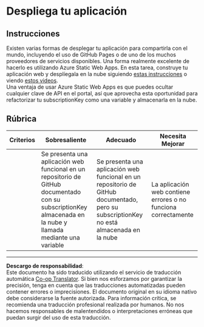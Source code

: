 <!--
CO_OP_TRANSLATOR_METADATA:
{
  "original_hash": "0ccdc1faa676a485c4c6ecbddb9f9067",
  "translation_date": "2025-08-26T15:53:30+00:00",
  "source_file": "3-transport/lessons/3-visualize-location-data/assignment.md",
  "language_code": "es"
}
-->
# Despliega tu aplicación

## Instrucciones

Existen varias formas de desplegar tu aplicación para compartirla con el mundo, incluyendo el uso de GitHub Pages o de uno de los muchos proveedores de servicios disponibles. Una forma realmente excelente de hacerlo es utilizando Azure Static Web Apps. En esta tarea, construye tu aplicación web y desplíegala en la nube siguiendo [estas instrucciones](https://github.com/Azure/static-web-apps-cli) o viendo [estos videos](https://www.youtube.com/watch?v=ADVGIXciYn8&list=PLlrxD0HtieHgMPeBaDQFx9yNuFxx6S1VG&index=3).  
Una ventaja de usar Azure Static Web Apps es que puedes ocultar cualquier clave de API en el portal, así que aprovecha esta oportunidad para refactorizar tu subscriptionKey como una variable y almacenarla en la nube.

## Rúbrica

| Criterios | Sobresaliente                                                                                                                          | Adecuado                                                                                                           | Necesita Mejorar                                   |
| --------- | --------------------------------------------------------------------------------------------------------------------------------------- | ------------------------------------------------------------------------------------------------------------------ | ------------------------------------------------- |
|           | Se presenta una aplicación web funcional en un repositorio de GitHub documentado con su subscriptionKey almacenada en la nube y llamada mediante una variable | Se presenta una aplicación web funcional en un repositorio de GitHub documentado, pero su subscriptionKey no está almacenada en la nube | La aplicación web contiene errores o no funciona correctamente |

---

**Descargo de responsabilidad**:  
Este documento ha sido traducido utilizando el servicio de traducción automática [Co-op Translator](https://github.com/Azure/co-op-translator). Si bien nos esforzamos por garantizar la precisión, tenga en cuenta que las traducciones automatizadas pueden contener errores o imprecisiones. El documento original en su idioma nativo debe considerarse la fuente autorizada. Para información crítica, se recomienda una traducción profesional realizada por humanos. No nos hacemos responsables de malentendidos o interpretaciones erróneas que puedan surgir del uso de esta traducción.